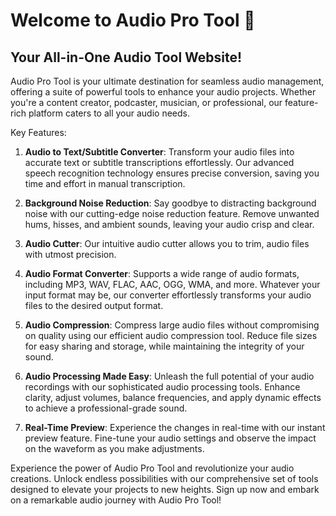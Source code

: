 # Welcome to Audio Pro Tool 👋
## Your All-in-One Audio Tool Website!

Audio Pro Tool is your ultimate destination for seamless audio management, offering a suite of powerful tools to 
enhance your audio projects. Whether you're a content creator, podcaster, musician, or professional, 
our feature-rich platform caters to all your audio needs.

Key Features:

1. **Audio to Text/Subtitle Converter**: Transform your audio files into accurate text or subtitle transcriptions 
effortlessly. Our advanced speech recognition technology ensures precise conversion, saving you time and effort 
in manual transcription.

2. **Background Noise Reduction**: Say goodbye to distracting background noise with our cutting-edge noise 
reduction feature. Remove unwanted hums, hisses, and ambient sounds, leaving your audio crisp and clear.

3. **Audio Cutter**: Our intuitive audio cutter allows you to trim, audio files with 
utmost precision.

4. **Audio Format Converter**: Supports a wide range of audio formats, including MP3, WAV, FLAC, AAC, OGG, WMA, 
and more. Whatever your input format may be, our converter effortlessly transforms your audio files to the 
desired output format.

5. **Audio Compression**: Compress large audio files without compromising on quality using our efficient audio 
compression tool. Reduce file sizes for easy sharing and storage, while maintaining the integrity of your sound.

6. **Audio Processing Made Easy**: Unleash the full potential of your audio recordings with our sophisticated 
audio processing tools. Enhance clarity, adjust volumes, balance frequencies, and apply dynamic effects to 
achieve a professional-grade sound.

7. **Real-Time Preview**: Experience the changes in real-time with our instant preview feature. Fine-tune your 
audio settings and observe the impact on the waveform as you make adjustments.

Experience the power of Audio Pro Tool and revolutionize your audio creations. Unlock endless possibilities with 
our comprehensive set of tools designed to elevate your projects to new heights. Sign up now and embark on a 
remarkable audio journey with Audio Pro Tool!